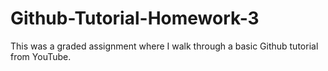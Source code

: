 # Github-Tutorial-Homework-3
 This was a graded assignment where I walk through a basic Github tutorial from YouTube. 
